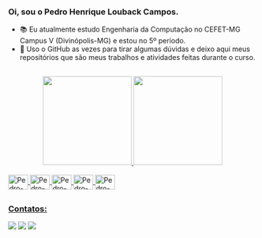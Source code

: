 ### Oi, sou o Pedro Henrique Louback Campos.

- 📚 Eu atualmente estudo Engenharia da Computação no CEFET-MG Campus V (Divinópolis-MG) e estou no 5º período.
- 🔭 Uso o GitHub as vezes para tirar algumas dúvidas e deixo aqui meus repositórios que são meus trabalhos e atividades feitas durante o curso.

##

<div align="center">
  <a href="https://github.com/PedroLouback">
  <img height="180em" src="https://github-readme-stats-sigma-five.vercel.app/api?username=PedroLouback&show_icons=true&theme=blue-green&include_all_commits=true&count_private=true"/>
  <img height="180em" src="https://github-readme-stats-sigma-five.vercel.app/api/top-langs/?username=PedroLouback&layout=compact&langs_count=7&theme=blue-green"/>
</div>
  <div style="display: inline_block"><br>
  <img align="center" alt="Pedro-C++" height="30" width="40" src="https://cdn.jsdelivr.net/gh/devicons/devicon/icons/cplusplus/cplusplus-original.svg">
  <img align="center" alt="Pedro-C" height="30" width="40" src="https://cdn.jsdelivr.net/gh/devicons/devicon/icons/c/c-original.svg">
  <img align="center" alt="Pedro-CSS" height="30" width="40" src="https://cdn.jsdelivr.net/gh/devicons/devicon/icons/css3/css3-original.svg">
  <img align="center" alt="Pedro-HTML" height="30" width="40" src="https://cdn.jsdelivr.net/gh/devicons/devicon/icons/html5/html5-original.svg">
  <img align="center" alt="Pedro-Python" height="30" width="40" src="https://cdn.jsdelivr.net/gh/devicons/devicon/icons/python/python-original.svg">
</div>
  
  ##
  
 ### Contatos: 
<div> 
  <a href="https://www.instagram.com/louback_pedro" target="_blank"><img src="https://img.shields.io/badge/-Instagram-%23E4405F?style=for-the-badge&logo=instagram&logoColor=white" target="_blank"></a>
  <a href = "mailto:pcampos952@gmail.com"><img src="https://img.shields.io/badge/-Gmail-%23333?style=for-the-badge&logo=gmail&logoColor=white" target="_blank"></a>
  <a href="https://www.linkedin.com/in/pedro-henrique-louback-campos-0a4a03205/" target="_blank"><img src="https://img.shields.io/badge/-LinkedIn-%230077B5?style=for-the-badge&logo=linkedin&logoColor=white" target="_blank"></a> 
 
</div>
  
